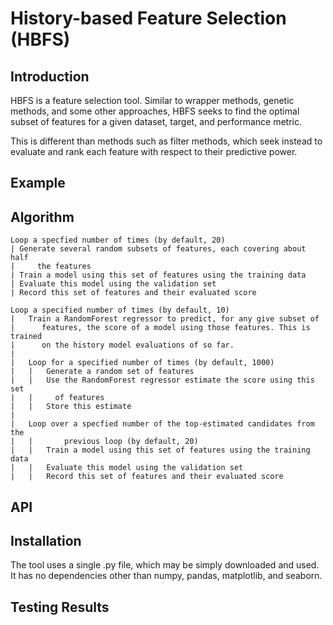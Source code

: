 # History-based Feature Selection (HBFS)

## Introduction

HBFS is a feature selection tool. Similar to wrapper methods, genetic methods, and some other approaches, HBFS seeks to find the optimal subset of features for a given dataset, target, and performance metric. 

This is different than methods such as filter methods, which seek instead to evaluate and rank each feature with respect to their predictive power.

## Example

## Algorithm

```
Loop a specfied number of times (by default, 20)
| Generate several random subsets of features, each covering about half 
|     the features
| Train a model using this set of features using the training data
| Evaluate this model using the validation set
| Record this set of features and their evaluated score

Loop a specified number of times (by default, 10)
|   Train a RandomForest regressor to predict, for any give subset of 
|      features, the score of a model using those features. This is trained
|      on the history model evaluations of so far.
|  
|   Loop for a specified number of times (by default, 1000)
|   |   Generate a random set of features
|   |   Use the RandomForest regressor estimate the score using this set 
|   |     of features
|   |   Store this estimate
|
|   Loop over a specfied number of the top-estimated candidates from the 
|   |       previous loop (by default, 20)
|   |   Train a model using this set of features using the training data
|   |   Evaluate this model using the validation set
|   |   Record this set of features and their evaluated score
```

## API

## Installation

The tool uses a single .py file, which may be simply downloaded and used. It has no dependencies other than numpy, pandas, matplotlib, and seaborn.

## Testing Results

